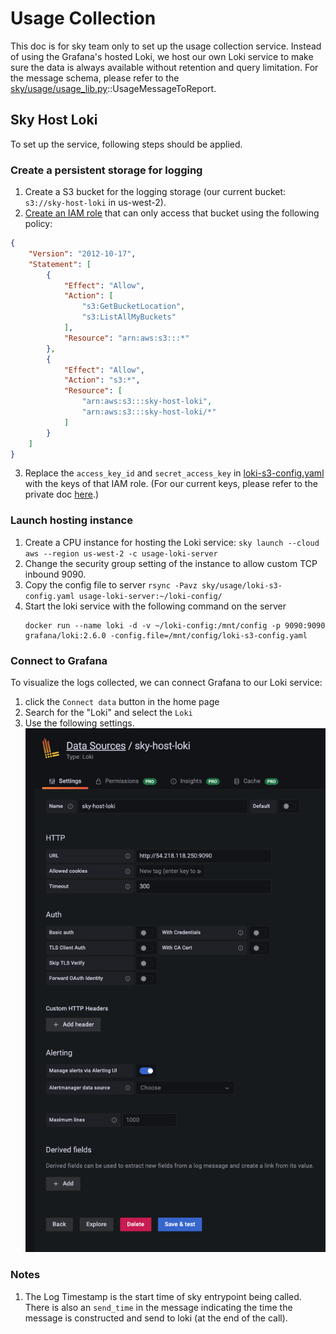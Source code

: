 # Usage Collection
This doc is for sky team only to set up the usage collection service. Instead of using the Grafana's hosted Loki, we host our own Loki service to make sure the data is always available without retention and query limitation. For the message schema, please refer to the [sky/usage/usage_lib.py](sky/usage/usage_lib.py)::UsageMessageToReport.

## Sky Host Loki
To set up the service, following steps should be applied.
### Create a persistent storage for logging
1. Create a S3 bucket for the logging storage (our current bucket: `s3://sky-host-loki` in us-west-2).
2. [Create an IAM role](https://objectivefs.com/howto/how-to-restrict-s3-bucket-policy-to-only-one-aws-s3-bucket) that can only access that bucket using the following policy:
```json
{
    "Version": "2012-10-17",
    "Statement": [
        {
            "Effect": "Allow",
            "Action": [
                "s3:GetBucketLocation",
                "s3:ListAllMyBuckets"
            ],
            "Resource": "arn:aws:s3:::*"
        },
        {
            "Effect": "Allow",
            "Action": "s3:*",
            "Resource": [
                "arn:aws:s3:::sky-host-loki",
                "arn:aws:s3:::sky-host-loki/*"
            ]
        }
    ]
}
```
3. Replace the `access_key_id` and `secret_access_key` in [loki-s3-config.yaml](sky/usage/loki-s3-config.yaml) with the keys of that IAM role. (For our current keys, please refer to the private doc [here](https://docs.google.com/document/d/1a0xVfjmIw-g-Jtpux5hXUtVGvNQMbBT-XweLwY2Gvuo/edit#).)

### Launch hosting instance
1. Create a CPU instance for hosting the Loki service: `sky launch --cloud aws --region us-west-2 -c usage-loki-server`
2. Change the security group setting of the instance to allow custom TCP inbound 9090.
3. Copy the config file to server `rsync -Pavz sky/usage/loki-s3-config.yaml usage-loki-server:~/loki-config/`
4. Start the loki service with the following command on the server
    ```
    docker run --name loki -d -v ~/loki-config:/mnt/config -p 9090:9090 grafana/loki:2.6.0 -config.file=/mnt/config/loki-s3-config.yaml
    ```

### Connect to Grafana
To visualize the logs collected, we can connect Grafana to our Loki service:
1. click the `Connect data` button in the home page
2. Search for the "Loki" and select the `Loki`
3. Use the following settings.
![docs](figures/grafana-loki-setup.png)


### Notes
1. The Log Timestamp is the start time of sky entrypoint being called. There is also an `send_time` in the message indicating the time the message is constructed and send to loki (at the end of the call).
